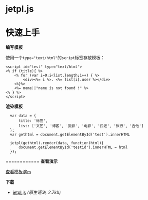 jetpl.js
=======
# 快速上手

**编写模板**

使用一个``type="text/html"``的``script``标签存放模板：

    <script id="test" type="text/html">
    <% if (title){ %>
        <% for (var i=0;i<list.length;i++) { %>
            <div><%= i %>. <%= list[i].user %></div>
        <%}%>
        <%= name||"name is not found !" %>
    <% } %>
    </script>


**渲染模板**

      var data = {
          title: '标签',
          list: ['文艺', '博客', '摄影', '电影', '民谣', '旅行', '吉他']
      };
      var gethtml = document.getElementById('test').innerHTML
      
      jetpl(gethtml).render(data, function(html){
          document.getElementById('testid').innerHTML = html
      });
============
**查看演示**

[查看模板演示](http://singod.github.io/jetpl/)   

**下载**

* [jetpl.js](https://github.com/singod/jetpl/blob/gh-pages/js/jetpl.js) *(原生语法, 2.7kb)*

